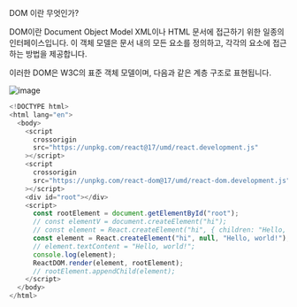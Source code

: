 DOM 이란 무엇인가?

DOM이란 Document Object Model 
XML이나 HTML 문서에 접근하기 위한 일종의 인터페이스입니다.
이 객체 모델은 문서 내의 모든 요소를 정의하고, 각각의 요소에 접근하는 방법을 제공합니다.

이러한 DOM은 W3C의 표준 객체 모델이며, 다음과 같은 계층 구조로 표현됩니다.

![image](https://user-images.githubusercontent.com/105036532/188553030-a1682489-d8ea-46e5-9774-e2bff45edfe7.png)


```js
<!DOCTYPE html>
<html lang="en">
  <body>
    <script
      crossorigin
      src="https://unpkg.com/react@17/umd/react.development.js"
    ></script>
    <script
      crossorigin
      src="https://unpkg.com/react-dom@17/umd/react-dom.development.js"
    ></script>
    <div id="root"></div>
    <script>
      const rootElement = document.getElementById("root");
      // const elementV = document.createElement("hi");
      // const element = React.createElement("hi", { children: "Hello, world!" });
      const element = React.createElement("hi", null, "Hello, world!");
      // element.textContent = "Hello, world!";
      console.log(element);
      ReactDOM.render(element, rootElement);
      // rootElement.appendChild(element);
    </script>
  </body>
</html>
```
